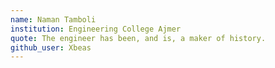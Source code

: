 ```yaml
---
name: Naman Tamboli
institution: Engineering College Ajmer
quote: The engineer has been, and is, a maker of history.
github_user: Xbeas
---
```


